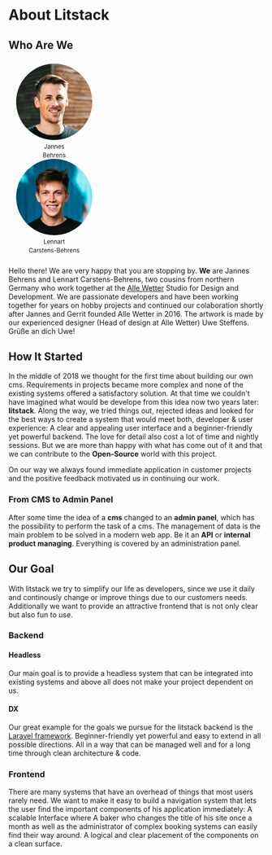 # About Litstack

## Who Are We

<div class="flex" style="justify-content:space-around;margin: 1.5rem 0;">
    <div style="max-width:150px; margin:0 15px">
        <img src="./screens/jb.jpeg" style="border-radius: 100%;">
        <center class="text-center"><small>Jannes <br>Behrens</small></center>
    </div>
    <div style="max-width:150px; margin:0 15px">
        <img src="./screens/cbl.jpeg" style="border-radius: 100%; ">
        <center class="text-center"><small>Lennart <br>Carstens-Behrens</small></center>
    </div>
</div>

Hello there! We are very happy that you are stopping by. **We** are Jannes
Behrens and Lennart Carstens-Behrens, two cousins from northern Germany who work
together at the [Alle Wetter](https://aw-studio.de) Studio for Design and
Development. We are passionate developers and have been working together for
years on hobby projects and continued our colaboration shortly after Jannes and
Gerrit founded Alle Wetter in 2016. The artwork is made by our experienced
designer (Head of design at Alle Wetter) Uwe Steffens. Grüße an dich Uwe!

## How It Started

In the middle of 2018 we thought for the first time about building our own cms.
Requirements in projects became more complex and none of the existing systems
offered a satisfactory solution. At that time we couldn't have imagined what
would be develope from this idea now two years later: **litstack**. Along the way,
we tried things out, rejected ideas and looked for the best ways to create a
system that would meet both, developer & user experience: A clear and appealing
user interface and a beginner-friendly yet powerful backend. The love for detail
also cost a lot of time and nightly sessions. But we are more than happy
with what has come out of it and that we can contribute to the **Open-Source**
world with this project.

On our way we always found immediate application in customer projects and the
positive feedback motivated us in continuing our work.

### From CMS to Admin Panel

After some time the idea of a **cms** changed to an **admin panel**, which has
the possibility to perform the task of a cms. The management of data is the
main problem to be solved in a modern web app. Be it an **API** or **internal
product managing**. Everything is covered by an administration panel.

## Our Goal

With litstack we try to simplify our life as developers, since we use it daily
and continously change or improve things due to our customers needs.
Additionally we want to provide an attractive frontend that is not only clear
but also fun to use.

### Backend

#### Headless

Our main goal is to provide a headless system that can be integrated into
existing systems and above all does not make your project dependent on us.

#### DX

Our great example for the goals we pursue for the litstack backend is the
[Laravel framework](https://laravel.com). Beginner-friendly yet powerful and
easy to extend in all possible directions. All in a way that can be managed well
and for a long time through clean architecture & code.

### Frontend

There are many systems that have an overhead of things that most users rarely
need. We want to make it easy to build a navigation system that lets the user
find the important components of his application immediately: A scalable
Interface where A baker who changes the title of his site once a month as well
as the administrator of complex booking systems can easily find their way
around. A logical and clear placement of the components on a clean surface.
